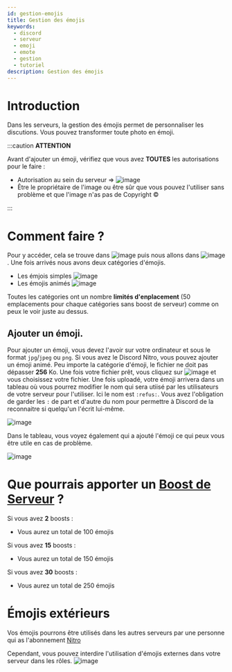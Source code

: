 ```yaml
---
id: gestion-emojis
title: Gestion des émojis
keywords:
  - discord
  - serveur
  - emoji
  - emote
  - gestion
  - tutoriel
description: Gestion des émojis
---
```

# Introduction
Dans les serveurs, la gestion des émojis permet de personnaliser les discutions. Vous pouvez transformer toute photo en émoji. 

:::caution **ATTENTION**

Avant d'ajouter un émoji, vérifiez que vous avez **TOUTES** les autorisations pour le faire :
  - Autorisation au sein du serveur => ![image](https://user-images.githubusercontent.com/59665309/118984871-3b7d0900-b97e-11eb-9e7a-5d9a806fe515.png)
  - Être le propriétaire de l'image ou être sûr que vous pouvez l'utiliser sans problème et que l'image n'as pas de Copyright ©️

:::

# Comment faire ?
Pour y accéder, cela se trouve dans ![image](https://user-images.githubusercontent.com/59665309/118981144-53eb2480-b97a-11eb-9a82-5cd71e4adaec.png)
puis nous allons dans ![image](https://user-images.githubusercontent.com/59665309/118981189-5f3e5000-b97a-11eb-8410-5e218e8e5e4b.png) .
Une fois arrivés nous avons deux catégories d'émojis.
  - Les émjois simples ![image](https://user-images.githubusercontent.com/59665309/118981282-78470100-b97a-11eb-92aa-c8e2b1261887.png)
  - Les émojis animés ![image](https://user-images.githubusercontent.com/59665309/118981342-87c64a00-b97a-11eb-9198-6ee9ba719aba.png)

Toutes les catégories ont un nombre **limités d'enplacement** (50 emplacements pour chaque catégories sans boost de serveur) comme on peux le voir juste au dessus.

## Ajouter un émoji.
Pour ajouter un émoji, vous devez l'avoir sur votre ordinateur et sous le format `jpg`/`jpeg` ou `png`. Si vous avez le Discord Nitro, vous pouvez ajouter un émoji animé. Peu importe la catégorie d'émoji, le fichier ne doit pas dépasser **256** Ko. Une fois votre fichier prêt, vous cliquez sur ![image](https://user-images.githubusercontent.com/59665309/118981910-2e124f80-b97b-11eb-961c-61f55848260f.png) et vous choisissez votre fichier.
Une fois uploadé, votre émoji arrivera dans un tableau où vous pourrez modifier le nom qui sera utiisé par les utilisateurs de votre serveur pour l'utiliser. Ici le nom est `:refus:`. Vous avez l'obligation de garder les `:` de part et d'autre du nom pour permettre à Discord de la reconnaitre si quelqu'un l'écrit lui-même.

![image](https://user-images.githubusercontent.com/59665309/118983066-55b5e780-b97c-11eb-8d03-8e51a6dca683.png)

Dans le tableau, vous voyez également qui a ajouté l'émoji ce qui peux vous être utile en cas de problème. 

![image](https://user-images.githubusercontent.com/59665309/118982712-fa83f500-b97b-11eb-9f12-6921e1be267b.png)

# Que pourrais apporter un [Boost de Serveur](https://discord.fr/wiki/nitro-jeux/boost-serveur/boost/) ?
Si vous avez __2__ boosts :
  - Vous aurez un total de 100 émojis

Si vous avez __15__ boosts :
  - Vous aurez un total de 150 émojis

Si vous avez __30__ boosts :
  - Vous aurez un total de 250 émojis

# Émojis extérieurs
Vos émojis pourrons être utilisés dans les autres serveurs par une personne qui as l'abonnement [Nitro](https://discord.fr/wiki/nitro-jeux/nitro/abonnements/)

Cependant, vous pouvez interdire l'utilisation d'émojis externes dans votre serveur dans les rôles. ![image](https://user-images.githubusercontent.com/59665309/118986456-ad098700-b97f-11eb-9af3-a92e771e0849.png)
